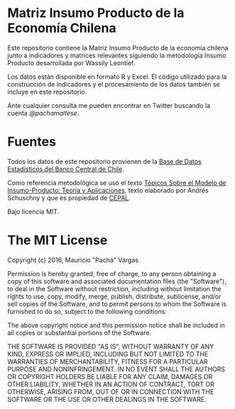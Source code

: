 # Matriz Insumo Producto de la Economía Chilena

Este repositorio contiene la Matriz Insumo Producto de la economía chilena junto a indicadores y matrices relevantes siguiendo la metodología Insumo Producto desarrollada por Wassily Leontief. 

Los datos están disponible en formato R y Excel. El código utilizado para la construcción de indicadores y el procesamiento de los datos también se incluye en este repositorio. 

Ante cualquier consulta me pueden encontrar en Twitter buscando la cuenta *@pachamaltese*.

# Fuentes

Todos los datos de este repositorio provienen de la [Base de Datos Estadísticos del Banco Central de Chile](http://si3.bcentral.cl/siete/secure/cuadros/home.aspx).

Como referencia metodológica se usó el texto [Tópicos Sobre el Modelo de Insumo-Producto: Teoría y Aplicaciones](http://www.cepal.org/deype/noticias/noticias/0/22350/redima2005_schuschny.pdf), texto elaborado por Andrés Schuschny y que es propiedad de [CEPAL](http://www.eclac.cl/deype).

Bajo licencia MIT.

# The MIT License

Copyright (c) 2016, Mauricio "Pachá" Vargas

Permission is hereby granted, free of charge, to any person obtaining
a copy of this software and associated documentation files (the
"Software"), to deal in the Software without restriction, including
without limitation the rights to use, copy, modify, merge, publish,
distribute, sublicense, and/or sell copies of the Software, and to
permit persons to whom the Software is furnished to do so, subject to
the following conditions:

The above copyright notice and this permission notice shall be
included in all copies or substantial portions of the Software.

THE SOFTWARE IS PROVIDED "AS IS", WITHOUT WARRANTY OF ANY KIND,
EXPRESS OR IMPLIED, INCLUDING BUT NOT LIMITED TO THE WARRANTIES OF
MERCHANTABILITY, FITNESS FOR A PARTICULAR PURPOSE AND
NONINFRINGEMENT. IN NO EVENT SHALL THE AUTHORS OR COPYRIGHT HOLDERS BE
LIABLE FOR ANY CLAIM, DAMAGES OR OTHER LIABILITY, WHETHER IN AN ACTION
OF CONTRACT, TORT OR OTHERWISE, ARISING FROM, OUT OF OR IN CONNECTION
WITH THE SOFTWARE OR THE USE OR OTHER DEALINGS IN THE SOFTWARE.
